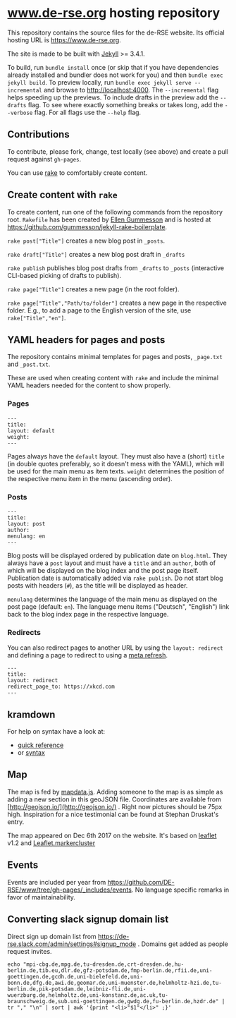 # www.de-rse.org hosting repository

This repository contains the source files for the de-RSE website. Its official hosting URL is <https://www.de-rse.org>.

The site is made to be built with [Jekyll](https://jekyllrb.com/) >= 3.4.1.

To build, run `bundle install` once (or skip that if you have dependencies already installed and bundler does not work for you) and then  `bundle exec jekyll build`.
To preview locally, run `bundle exec jekyll serve --incremental` and browse to <http://localhost:4000>.
The `--incremental` flag helps speeding up the previews.
To include drafts in the preview add the `--drafts` flag.
To see where exactly something breaks or takes long, add the `--verbose` flag.
For all flags use the `--help` flag.

## Contributions

To contribute, please fork, change, test locally (see above) and create a pull request against `gh-pages`.

You can use [rake](http://rake.rubyforge.org/) to comfortably create content.

## Create content with `rake`

To create content, run one of the following commands from the repository root. `Rakefile` has been created by [Ellen Gummesson](http://ellengummesson.com/) and is hosted at <https://github.com/gummesson/jekyll-rake-boilerplate>.

`rake post["Title"]` creates a new blog post in `_posts`.

`rake draft["Title"]` creates a new blog post draft in `_drafts`

`rake publish` publishes blog post drafts from `_drafts` to `_posts` (interactive CLI-based picking of drafts to publish).

`rake page["Title"]` creates a new page (in the root folder).

`rake page["Title","Path/to/folder"]` creates a new page in the respective folder. E.g., to add a page to the English version of the site, use `rake["Title","en"]`.

## YAML headers for pages and posts

The repository contains minimal templates for pages and posts, `_page.txt` and `_post.txt`.

These are used when creating content with `rake` and include the minimal YAML headers needed for the content to show properly.

### Pages

    ---
    title:
    layout: default
    weight:
    ---

Pages always have the `default` layout. They must also have a (short) `title` (in double quotes preferably, so it doesn't mess with the YAML), which will be used for the main menu as item texts. `weight` determines the position of the respective menu item in the menu (ascending order).

### Posts

    ---
	title:
	layout: post
	author:
	menulang: en
	---

Blog posts will be displayed ordered by publication date on `blog.html`. They always have a `post` layout and must have a `title` and an `author`, both of which will be displayed on the blog index and the post page itself. Publication date is automatically added via `rake publish`. Do not start blog posts with headers (`#`), as the title will be displayed as header.

`menulang` determines the language of the main menu as displayed on the post page (default: `en`). The language menu items ("Deutsch", "English") link back to the blog index page in the respective language.

### Redirects

You can also redirect pages to another URL by using the `layout: redirect` and defining a page to redirect to using a [meta refresh](https://en.wikipedia.org/wiki/Meta_refresh).

    ---
    title: 
    layout: redirect
    redirect_page_to: https://xkcd.com
    ---

## kramdown

For help on syntax have a look at: 

- [quick reference](https://kramdown.gettalong.org/quickref.html)
- or [syntax](https://kramdown.gettalong.org/quickref.html) 

## Map

The map is fed by [mapdata.js](https://github.com/DE-RSE/www/blob/gh-pages/_includes/mapdata.js). Adding someone to the map is as simple as adding a new section in this geoJSON file. Coordinates are available from [http://geojson.io/](http://geojson.io/) . Right now pictures should be 75px high. Inspiration for a nice testimonial can be found at Stephan Druskat's entry.
   
The map appeared on Dec 6th 2017 on the website. It's based on [leaflet](http://leafletjs.com) v1.2 and [Leaflet.markercluster](https://github.com/Leaflet/Leaflet.markercluster)
     
## Events
     
Events are included per year from https://github.com/DE-RSE/www/tree/gh-pages/_includes/events. No language specific remarks in favor of maintainability.

## Converting slack signup domain list

Direct sign up domain list from https://de-rse.slack.com/admin/settings#signup_mode .
Domains get added as people request invites.  

```
echo "mpi-cbg.de,mpg.de,tu-dresden.de,crt-dresden.de,hu-berlin.de,tib.eu,dlr.de,gfz-potsdam.de,fmp-berlin.de,rfii.de,uni-goettingen.de,gcdh.de,uni-bielefeld.de,uni-bonn.de,dfg.de,awi.de,geomar.de,uni-muenster.de,helmholtz-hzi.de,tu-berlin.de,pik-potsdam.de,leibniz-fli.de,uni-wuerzburg.de,helmholtz.de,uni-konstanz.de,ac.uk,tu-braunschweig.de,sub.uni-goettingen.de,gwdg.de,fu-berlin.de,hzdr.de" | tr "," "\n" | sort | awk '{print "<li>"$1"</li>" ;}'
```
